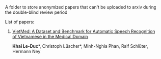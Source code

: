 A folder to store anonymized papers that can't be uploaded to arxiv during the double-blind review period

List of papers:

1. [VietMed: A Dataset and Benchmark for Automatic Speech Recognition of Vietnamese in the Medical Domain](https://github.com/leduckhai/Private-Archives/blob/master/Anonymized_papers/VietMed_paper_main_21-10-2023.pdf)

    **Khai Le-Duc***, Christoph Lüscher*, Minh-Nghia Phan, Ralf Schlüter, Hermann Ney

